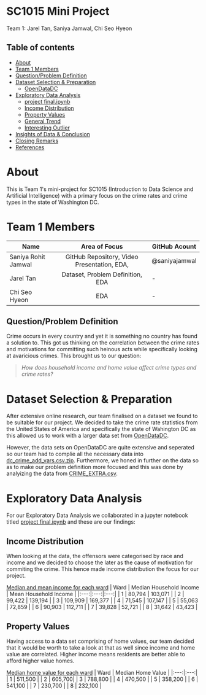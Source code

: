 # SC1015 Mini Project 
Team 1: Jarel Tan, Saniya Jamwal, Chi Seo Hyeon 
## Table of contents
- [About](#about)
- [Team 1 Members](#team-1-members)
- [Question/Problem Definition](#questionproblem-definition)
- [Dataset Selection & Preparation](#dataset-selection--preparation)
    - [OpenDataDC](https://opendata.dc.gov/search?collection=Dataset)
- [Exploratory Data Analysis](#exploratory-data-analysis)
    - [project final.ipynb](https://github.com/saniyajamwal/sc1015-Group-Proj/blob/main/project%20final.ipynb)
    - [Income Distribution](#income-distribution)
    - [Property Values](#property-values)
    - [General Trend](#general-trend)
    - [Interesting Outlier](#interesting-outlier)
- [Insights of Data & Conclusion](#insights-of-data--conclusion)
- [Closing Remarks](#closing-remarks)
- [References](#references)


# About

This is Team 1's mini-project for SC1015 (Introduction to Data Science and Artificial Intelligence) with a primary focus on the crime rates and crime types in the state of Washington DC.  

# Team 1 Members 
| Name              |                     Area of Focus                     |GitHub Acount|
|---|:---:|---|
| Saniya Rohit Jamwal |      GitHub Repository, Video Presentation, EDA,         |@saniyajamwal|
| Jarel Tan     |       Dataset, Problem Definition, EDA      |-|
| Chi Seo Hyeon |        EDA        |-|

## Question/Problem Definition 
Crime occurs in every country and yet it is something no country has found a solution to. This got us thinking on the correlation between the crime rates and motivations for committing such heinous acts while specifically looking at avaricious crimes. This brought us to our question:

>*How does household income and home value affect crime types and crime rates?*

# Dataset Selection & Preparation
After extensive online research, our team finalised on a dataset we found to be suitable for our project. We decided to take the crime rate statistics from the United States of America and specifically the state of Wahington DC as this allowed us to work with a larger data set from [OpenDataDC](https://opendata.dc.gov/search?collection=Dataset).

However, the data sets on OpenDataDC are quite extensive and seperated so our team had to complie all the necessary data into [dc_crime_add_vars.csv.zip](https://github.com/saniyajamwal/sc1015-Group-Proj/blob/main/dc_crime_add_vars.csv.zip). Furthermore, we honed in further on the data so as to make our problem definition more focused and this was done by analyizing the data from [CRIME_EXTRA.csv](https://github.com/saniyajamwal/sc1015-Group-Proj/blob/main/CRIME_EXTRA.csv).

# Exploratory Data Analysis
For our Exploratory Data Analysis we collaborated in a jupyter notebook titled [project final.ipynb](https://github.com/saniyajamwal/sc1015-Group-Proj/blob/main/project%20final.ipynb) and these are our findings:

## Income Distribution 
When looking at the data, the offensors were categorised by race and income and we decided to choose the later as the cause of motivation for commiting the crime. This hence made income distribution the focus for our project. 

<ins>Median and mean income for each ward</ins>
| Ward | Median Household Income | Mean Household Income |
|:---:|:---:|:---:|
| 1 |          80,794         |        103,071        |
| 2 |          99,422         |        139,194        |
| 3 |         109,909         |        169,377        |
| 4 |          71,545         |        107,147        |
| 5 |          55,063         |        72,859         |
| 6 |          90,903         |        112,711        |
| 7 |          39,828         |        52,721         |
| 8 |          31,642         |        43,423         |

## Property Values

Having access to a data set comprising of home values, our team decided that it would be worth to take a look at that as well since income and home value are correlated. Higher income means residents are better able to afford higher value homes.

<ins>Median home value for each ward</ins>
| Ward | Median Home Value |
|:---:|:---:|
| 1 |          511,500         |
| 2 |          605,700|
| 3 |         788,800         |
| 4 |          470,500         |
| 5 |          358,200         |
| 6 |          541,100         |
| 7 |          230,700         |
| 8 |         232,100        |

